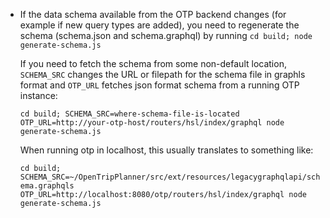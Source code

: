 - If the data schema available from the OTP backend changes
  (for example if new query types are added),
  you need to regenerate the schema (schema.json and schema.graphql) by running
  `cd build; node generate-schema.js`

  If you need to fetch the schema from some non-default location, `SCHEMA_SRC` changes
  the URL or filepath for the schema file in graphls format and `OTP_URL` fetches json format
  schema from a running OTP instance:

  `cd build; SCHEMA_SRC=where-schema-file-is-located OTP_URL=http://your-otp-host/routers/hsl/index/graphql node generate-schema.js`

  When running otp in localhost, this usually translates to something like:

  `cd build; SCHEMA_SRC=~/OpenTripPlanner/src/ext/resources/legacygraphqlapi/schema.graphqls OTP_URL=http://localhost:8080/otp/routers/hsl/index/graphql node generate-schema.js`
